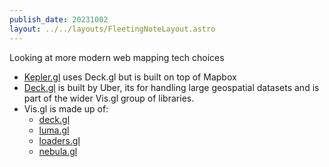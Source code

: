 ```yaml
---
publish_date: 20231002    
layout: ../../layouts/FleetingNoteLayout.astro
---
```

Looking at more modern web mapping tech choices

- [Kepler.gl](https://github.com/keplergl/kepler.gl) uses Deck.gl but is built on top of Mapbox
- [Deck.gl](https://github.com/visgl/deck.gl) is built by Uber, its for handling large geospatial datasets and is part of the wider Vis.gl group of libraries.
- Vis.gl is made up of: 
    - [deck.gl](https://deck.gl/)
    - [luma.gl](https://luma.gl/)
    - [loaders.gl](https://loaders.gl/)
    - [nebula.gl](https://nebula.gl/)